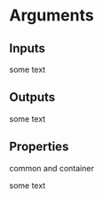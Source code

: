 # Arguments

## Inputs

some text

## Outputs

some text

## Properties

common and container

some text


```python

```
